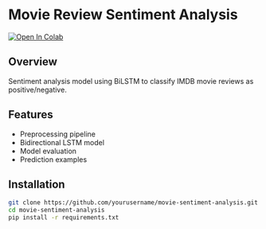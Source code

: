 # Movie Review Sentiment Analysis

[![Open In Colab](https://colab.research.google.com/assets/colab-badge.svg)](https://colab.research.google.com/github/SaiKrishnaramu/Movie-Review-Sentiment-Analysis/blob/main/notebooks/Sentiment_Analysis_IMDB.ipynb)

## Overview
Sentiment analysis model using BiLSTM to classify IMDB movie reviews as positive/negative.

## Features
- Preprocessing pipeline
- Bidirectional LSTM model
- Model evaluation
- Prediction examples

## Installation
```bash
git clone https://github.com/yourusername/movie-sentiment-analysis.git
cd movie-sentiment-analysis
pip install -r requirements.txt
